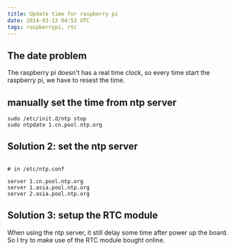 ```yaml
---
title: Update time for raspberry pi
date: 2014-03-13 04:53 UTC
tags: raspberrypi, rtc
---
```


## The date problem
The raspberry pi doesn't has a real time clock, so every time start the
raspberry pi, we have to resest the time.
## manually set the time from ntp server

```shell
sudo /etc/init.d/ntp stop
sudo ntpdate 1.cn.pool.ntp.org
```
## Solution 2: set the ntp server

```shell

# in /etc/ntp.conf

server 1.cn.pool.ntp.org
server 1.asia.pool.ntp.org
server 2.asia.pool.ntp.org

```

## Solution 3: setup the RTC module

When using the ntp server, it still delay some time after power up the board.
So I try to make use of the RTC module bought online.
